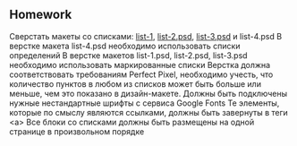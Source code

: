 ## Homework


Сверстать макеты со списками: [list-1](https://github.com/dbaktiyar/js-courses/blob/master/Lesson-9/Homework/img/list-1.jpg), [list-2.psd](https://github.com/dbaktiyar/js-courses/blob/master/Lesson-9/Homework/img/list-2.psd), [list-3.psd](https://github.com/dbaktiyar/js-courses/blob/master/Lesson-9/Homework/img/list-3.psd) и list-4.psd
В верстке макета list-4.psd необходимо использовать списки определений
В верстке макетов list-1.psd, list-2.psd, list-3.psd необходимо использовать
маркированные списки
Верстка должна соответствовать требованиям Perfect Pixel, необходимо учеcть, что
количество пунктов в любом из списков может быть больше или меньше, чем это
показано в дизайн-макете. Должны быть подключены нужные нестандартные шрифты
с сервиса Google Fonts
Те элементы, которые по смыслу являются ссылками, должны быть завернуты в теги
&lt;a&gt;
Все блоки со списками должны быть размещены на одной странице в произвольном
порядке
